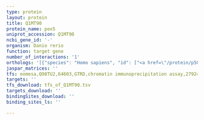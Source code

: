 ```yaml
---
type: protein
layout: protein
title: Q1MT90
protein_name: pex5
uniprot_accession: Q1MT90
ncbi_gene_id: '-'
organism: Danio rerio
function: target gene
number_of_interactions: '1'
orthologs: '[{"species": "Homo sapiens", "id": ["<a href=\"/protein/p50542\">P50542</a>"]}, {"species": "Mus musculus", "id": ["<a href=\"/protein/o09012\">O09012</a>"]}, {"species": "Rattus norvegicus", "id": ["Q2M2R8", "A0A0A0MP84"]}, {"species": "Drosophila melanogaster", "id": ["Q7KW08"]}, {"species": "Caenorhabditis elegans", "id": ["<a href=\"/protein/q18426\">Q18426</a>"]}]'
jaspar_matrices: ''
tfs: eomesa,Q98TU2,64603,GTRD,chromatin immunoprecipitation assay,27924024%5Buid%5D,No
targets: ''
tfs_download: tfs_of_Q1MT90.tsv
targets_download: ''
bindingSites_download: ''
binding_sites_ls: ''

---
```

